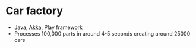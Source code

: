 # Car factory 
- Java, Akka, Play framework
- Processes 100,000 parts in around 4-5 seconds creating around 25000 cars
